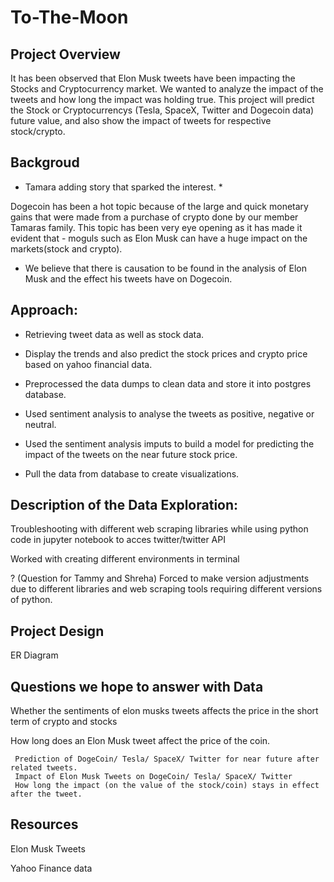 
# To-The-Moon

## Project Overview


It has been observed that Elon Musk tweets have been impacting the Stocks and Cryptocurrency market. We wanted to analyze the impact of the tweets and how long the impact was holding true.
This project will predict the Stock or Cryptocurrencys (Tesla, SpaceX, Twitter and Dogecoin data) future value, and also show the impact of tweets for respective stock/crypto.



## Backgroud 

* Tamara adding story that sparked the interest. * 

Dogecoin has been a hot topic because of the large and quick monetary gains that were made from a purchase of crypto done by our member Tamaras family. This topic has been very eye opening as it has made it evident that - moguls such as Elon Musk can have a huge impact on the markets(stock and crypto).

* We believe that there is causation to be found in the analysis of Elon Musk and the effect his tweets have on Dogecoin.

## Approach:

- Retrieving tweet data as well as stock data.

- Display the trends and also predict the stock prices and crypto price based on yahoo financial data. 

- Preprocessed the data dumps to clean data and store it into postgres database. 

- Used sentiment analysis to analyse the tweets as positive, negative or neutral.

- Used the sentiment analysis imputs to build a model for predicting the impact of the tweets on the near future stock price.

- Pull the data from database to create visualizations.


## Description of the Data Exploration:
  
Troubleshooting with different web scraping libraries while using python code in jupyter notebook to acces twitter/twitter API

Worked with creating different environments in terminal 
  
? (Question for Tammy and Shreha) Forced to make version adjustments due to different libraries and web scraping tools requiring different versions of python.

## Project Design

ER Diagram

  
## Questions we hope to answer with Data

Whether the sentiments of elon musks tweets affects the price in the short term of crypto and stocks 

How long does an Elon Musk tweet affect the price of the coin.

     Prediction of DogeCoin/ Tesla/ SpaceX/ Twitter for near future after related tweets.
     Impact of Elon Musk Tweets on DogeCoin/ Tesla/ SpaceX/ Twitter
     How long the impact (on the value of the stock/coin) stays in effect after the tweet.

## Resources

Elon Musk Tweets

Yahoo Finance data






